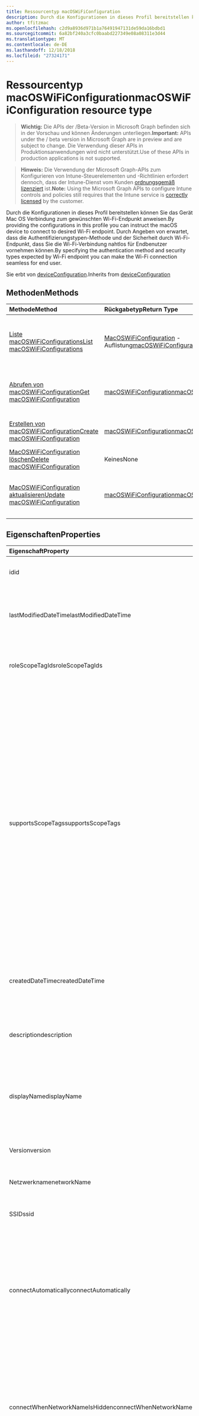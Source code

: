 ```yaml
---
title: Ressourcentyp macOSWiFiConfiguration
description: Durch die Konfigurationen in dieses Profil bereitstellen können Sie das Gerät Mac OS Verbindung zum gewünschten Wi-Fi-Endpunkt anweisen. Durch Angeben von erwartet, dass die Authentifizierungstypen-Methode und der Sicherheit durch Wi-Fi-Endpunkt, dass Sie die Wi-Fi-Verbindung nahtlos für Endbenutzer vornehmen können.
author: tfitzmac
ms.openlocfilehash: c2d9a8936d971b1a76491947131de59da16bdbd1
ms.sourcegitcommit: 6a82bf240a3cfc0baabd227349e08a08311e3d44
ms.translationtype: MT
ms.contentlocale: de-DE
ms.lasthandoff: 12/18/2018
ms.locfileid: "27324171"
---
```

# <a name="macoswificonfiguration-resource-type"></a><span data-ttu-id="7ee3a-104">Ressourcentyp macOSWiFiConfiguration</span><span class="sxs-lookup"><span data-stu-id="7ee3a-104">macOSWiFiConfiguration resource type</span></span>

> <span data-ttu-id="7ee3a-105">**Wichtig:** Die APIs der /Beta-Version in Microsoft Graph befinden sich in der Vorschau und können Änderungen unterliegen.</span><span class="sxs-lookup"><span data-stu-id="7ee3a-105">**Important:** APIs under the / beta version in Microsoft Graph are in preview and are subject to change.</span></span> <span data-ttu-id="7ee3a-106">Die Verwendung dieser APIs in Produktionsanwendungen wird nicht unterstützt.</span><span class="sxs-lookup"><span data-stu-id="7ee3a-106">Use of these APIs in production applications is not supported.</span></span>

> <span data-ttu-id="7ee3a-107">**Hinweis:** Die Verwendung der Microsoft Graph-APIs zum Konfigurieren von Intune-Steuerelementen und -Richtlinien erfordert dennoch, dass der Intune-Dienst vom Kunden [ordnungsgemäß lizenziert](https://go.microsoft.com/fwlink/?linkid=839381) ist.</span><span class="sxs-lookup"><span data-stu-id="7ee3a-107">**Note:** Using the Microsoft Graph APIs to configure Intune controls and policies still requires that the Intune service is [correctly licensed](https://go.microsoft.com/fwlink/?linkid=839381) by the customer.</span></span>

<span data-ttu-id="7ee3a-108">Durch die Konfigurationen in dieses Profil bereitstellen können Sie das Gerät Mac OS Verbindung zum gewünschten Wi-Fi-Endpunkt anweisen.</span><span class="sxs-lookup"><span data-stu-id="7ee3a-108">By providing the configurations in this profile you can instruct the macOS device to connect to desired Wi-Fi endpoint.</span></span> <span data-ttu-id="7ee3a-109">Durch Angeben von erwartet, dass die Authentifizierungstypen-Methode und der Sicherheit durch Wi-Fi-Endpunkt, dass Sie die Wi-Fi-Verbindung nahtlos für Endbenutzer vornehmen können.</span><span class="sxs-lookup"><span data-stu-id="7ee3a-109">By specifying the authentication method and security types expected by Wi-Fi endpoint you can make the Wi-Fi connection seamless for end user.</span></span>

<span data-ttu-id="7ee3a-110">Sie erbt von [deviceConfiguration](../resources/intune-deviceconfig-deviceconfiguration.md).</span><span class="sxs-lookup"><span data-stu-id="7ee3a-110">Inherits from [deviceConfiguration](../resources/intune-deviceconfig-deviceconfiguration.md)</span></span>

## <a name="methods"></a><span data-ttu-id="7ee3a-111">Methoden</span><span class="sxs-lookup"><span data-stu-id="7ee3a-111">Methods</span></span>
|<span data-ttu-id="7ee3a-112">Methode</span><span class="sxs-lookup"><span data-stu-id="7ee3a-112">Method</span></span>|<span data-ttu-id="7ee3a-113">Rückgabetyp</span><span class="sxs-lookup"><span data-stu-id="7ee3a-113">Return Type</span></span>|<span data-ttu-id="7ee3a-114">Beschreibung</span><span class="sxs-lookup"><span data-stu-id="7ee3a-114">Description</span></span>|
|:---|:---|:---|
|[<span data-ttu-id="7ee3a-115">Liste macOSWiFiConfigurations</span><span class="sxs-lookup"><span data-stu-id="7ee3a-115">List macOSWiFiConfigurations</span></span>](../api/intune-deviceconfig-macoswificonfiguration-list.md)|<span data-ttu-id="7ee3a-116">[MacOSWiFiConfiguration](../resources/intune-deviceconfig-macoswificonfiguration.md) -Auflistung</span><span class="sxs-lookup"><span data-stu-id="7ee3a-116">[macOSWiFiConfiguration](../resources/intune-deviceconfig-macoswificonfiguration.md) collection</span></span>|<span data-ttu-id="7ee3a-117">Listeneigenschaften und Beziehungen der [MacOSWiFiConfiguration](../resources/intune-deviceconfig-macoswificonfiguration.md) -Objekte.</span><span class="sxs-lookup"><span data-stu-id="7ee3a-117">List properties and relationships of the [macOSWiFiConfiguration](../resources/intune-deviceconfig-macoswificonfiguration.md) objects.</span></span>|
|[<span data-ttu-id="7ee3a-118">Abrufen von macOSWiFiConfiguration</span><span class="sxs-lookup"><span data-stu-id="7ee3a-118">Get macOSWiFiConfiguration</span></span>](../api/intune-deviceconfig-macoswificonfiguration-get.md)|[<span data-ttu-id="7ee3a-119">macOSWiFiConfiguration</span><span class="sxs-lookup"><span data-stu-id="7ee3a-119">macOSWiFiConfiguration</span></span>](../resources/intune-deviceconfig-macoswificonfiguration.md)|<span data-ttu-id="7ee3a-120">Lesen Sie Eigenschaften und Beziehungen des [MacOSWiFiConfiguration](../resources/intune-deviceconfig-macoswificonfiguration.md) -Objekts.</span><span class="sxs-lookup"><span data-stu-id="7ee3a-120">Read properties and relationships of the [macOSWiFiConfiguration](../resources/intune-deviceconfig-macoswificonfiguration.md) object.</span></span>|
|[<span data-ttu-id="7ee3a-121">Erstellen von macOSWiFiConfiguration</span><span class="sxs-lookup"><span data-stu-id="7ee3a-121">Create macOSWiFiConfiguration</span></span>](../api/intune-deviceconfig-macoswificonfiguration-create.md)|[<span data-ttu-id="7ee3a-122">macOSWiFiConfiguration</span><span class="sxs-lookup"><span data-stu-id="7ee3a-122">macOSWiFiConfiguration</span></span>](../resources/intune-deviceconfig-macoswificonfiguration.md)|<span data-ttu-id="7ee3a-123">Erstellen eines neuen [MacOSWiFiConfiguration](../resources/intune-deviceconfig-macoswificonfiguration.md) -Objekts.</span><span class="sxs-lookup"><span data-stu-id="7ee3a-123">Create a new [macOSWiFiConfiguration](../resources/intune-deviceconfig-macoswificonfiguration.md) object.</span></span>|
|[<span data-ttu-id="7ee3a-124">MacOSWiFiConfiguration löschen</span><span class="sxs-lookup"><span data-stu-id="7ee3a-124">Delete macOSWiFiConfiguration</span></span>](../api/intune-deviceconfig-macoswificonfiguration-delete.md)|<span data-ttu-id="7ee3a-125">Keines</span><span class="sxs-lookup"><span data-stu-id="7ee3a-125">None</span></span>|<span data-ttu-id="7ee3a-126">Löscht eine [MacOSWiFiConfiguration](../resources/intune-deviceconfig-macoswificonfiguration.md).</span><span class="sxs-lookup"><span data-stu-id="7ee3a-126">Deletes a [macOSWiFiConfiguration](../resources/intune-deviceconfig-macoswificonfiguration.md).</span></span>|
|[<span data-ttu-id="7ee3a-127">MacOSWiFiConfiguration aktualisieren</span><span class="sxs-lookup"><span data-stu-id="7ee3a-127">Update macOSWiFiConfiguration</span></span>](../api/intune-deviceconfig-macoswificonfiguration-update.md)|[<span data-ttu-id="7ee3a-128">macOSWiFiConfiguration</span><span class="sxs-lookup"><span data-stu-id="7ee3a-128">macOSWiFiConfiguration</span></span>](../resources/intune-deviceconfig-macoswificonfiguration.md)|<span data-ttu-id="7ee3a-129">Aktualisieren Sie die Eigenschaften eines [MacOSWiFiConfiguration](../resources/intune-deviceconfig-macoswificonfiguration.md) -Objekts.</span><span class="sxs-lookup"><span data-stu-id="7ee3a-129">Update the properties of a [macOSWiFiConfiguration](../resources/intune-deviceconfig-macoswificonfiguration.md) object.</span></span>|

## <a name="properties"></a><span data-ttu-id="7ee3a-130">Eigenschaften</span><span class="sxs-lookup"><span data-stu-id="7ee3a-130">Properties</span></span>
|<span data-ttu-id="7ee3a-131">Eigenschaft</span><span class="sxs-lookup"><span data-stu-id="7ee3a-131">Property</span></span>|<span data-ttu-id="7ee3a-132">Typ</span><span class="sxs-lookup"><span data-stu-id="7ee3a-132">Type</span></span>|<span data-ttu-id="7ee3a-133">Beschreibung</span><span class="sxs-lookup"><span data-stu-id="7ee3a-133">Description</span></span>|
|:---|:---|:---|
|<span data-ttu-id="7ee3a-134">id</span><span class="sxs-lookup"><span data-stu-id="7ee3a-134">id</span></span>|<span data-ttu-id="7ee3a-135">String</span><span class="sxs-lookup"><span data-stu-id="7ee3a-135">String</span></span>|<span data-ttu-id="7ee3a-136">Schlüssel der Entität</span><span class="sxs-lookup"><span data-stu-id="7ee3a-136">Key of the entity.</span></span> <span data-ttu-id="7ee3a-137">Geerbt von [deviceConfiguration](../resources/intune-deviceconfig-deviceconfiguration.md).</span><span class="sxs-lookup"><span data-stu-id="7ee3a-137">Inherited from [deviceConfiguration](../resources/intune-deviceconfig-deviceconfiguration.md)</span></span>|
|<span data-ttu-id="7ee3a-138">lastModifiedDateTime</span><span class="sxs-lookup"><span data-stu-id="7ee3a-138">lastModifiedDateTime</span></span>|<span data-ttu-id="7ee3a-139">DateTimeOffset</span><span class="sxs-lookup"><span data-stu-id="7ee3a-139">DateTimeOffset</span></span>|<span data-ttu-id="7ee3a-140">Datum und Uhrzeit der letzten Änderung des Objekts.</span><span class="sxs-lookup"><span data-stu-id="7ee3a-140">DateTime the object was last modified.</span></span> <span data-ttu-id="7ee3a-141">Geerbt von [deviceConfiguration](../resources/intune-deviceconfig-deviceconfiguration.md).</span><span class="sxs-lookup"><span data-stu-id="7ee3a-141">Inherited from [deviceConfiguration](../resources/intune-deviceconfig-deviceconfiguration.md)</span></span>|
|<span data-ttu-id="7ee3a-142">roleScopeTagIds</span><span class="sxs-lookup"><span data-stu-id="7ee3a-142">roleScopeTagIds</span></span>|<span data-ttu-id="7ee3a-143">Collection von Objekten des Typs „String“</span><span class="sxs-lookup"><span data-stu-id="7ee3a-143">String collection</span></span>|<span data-ttu-id="7ee3a-144">Liste der Bereich Tags für diese Instanz der Entität.</span><span class="sxs-lookup"><span data-stu-id="7ee3a-144">List of Scope Tags for this Entity instance.</span></span> <span data-ttu-id="7ee3a-145">Geerbt von [deviceConfiguration](../resources/intune-deviceconfig-deviceconfiguration.md).</span><span class="sxs-lookup"><span data-stu-id="7ee3a-145">Inherited from [deviceConfiguration](../resources/intune-deviceconfig-deviceconfiguration.md)</span></span>|
|<span data-ttu-id="7ee3a-146">supportsScopeTags</span><span class="sxs-lookup"><span data-stu-id="7ee3a-146">supportsScopeTags</span></span>|<span data-ttu-id="7ee3a-147">Boolesch</span><span class="sxs-lookup"><span data-stu-id="7ee3a-147">Boolean</span></span>|<span data-ttu-id="7ee3a-148">Gibt an, ob die zugrunde liegende Gerätekonfiguration die Zuweisung von Bereich Kategorien unterstützt.</span><span class="sxs-lookup"><span data-stu-id="7ee3a-148">Indicates whether or not the underlying Device Configuration supports the assignment of scope tags.</span></span> <span data-ttu-id="7ee3a-149">Zuweisen der ScopeTags-Eigenschaft ist nicht zulässig, wenn dieser Wert false ist und Entitäten nicht bereichsbezogenen Benutzern angezeigt werden.</span><span class="sxs-lookup"><span data-stu-id="7ee3a-149">Assigning to the ScopeTags property is not allowed when this value is false and entities will not be visible to scoped users.</span></span> <span data-ttu-id="7ee3a-150">Dies tritt für Legacy-Richtlinien in Silverlight erstellt und kann durch Löschen und Neuerstellen der Richtlinie in der Azure-Verwaltungsportal aufgelöst werden.</span><span class="sxs-lookup"><span data-stu-id="7ee3a-150">This occurs for Legacy policies created in Silverlight and can be resolved by deleting and recreating the policy in the Azure Portal.</span></span> <span data-ttu-id="7ee3a-151">Diese Eigenschaft ist schreibgeschützt.</span><span class="sxs-lookup"><span data-stu-id="7ee3a-151">This property is read-only.</span></span> <span data-ttu-id="7ee3a-152">Geerbt von [deviceConfiguration](../resources/intune-deviceconfig-deviceconfiguration.md).</span><span class="sxs-lookup"><span data-stu-id="7ee3a-152">Inherited from [deviceConfiguration](../resources/intune-deviceconfig-deviceconfiguration.md)</span></span>|
|<span data-ttu-id="7ee3a-153">createdDateTime</span><span class="sxs-lookup"><span data-stu-id="7ee3a-153">createdDateTime</span></span>|<span data-ttu-id="7ee3a-154">DateTimeOffset</span><span class="sxs-lookup"><span data-stu-id="7ee3a-154">DateTimeOffset</span></span>|<span data-ttu-id="7ee3a-155">Datum und Uhrzeit der Erstellung des Objekts.</span><span class="sxs-lookup"><span data-stu-id="7ee3a-155">DateTime the object was created.</span></span> <span data-ttu-id="7ee3a-156">Geerbt von [deviceConfiguration](../resources/intune-deviceconfig-deviceconfiguration.md).</span><span class="sxs-lookup"><span data-stu-id="7ee3a-156">Inherited from [deviceConfiguration](../resources/intune-deviceconfig-deviceconfiguration.md)</span></span>|
|<span data-ttu-id="7ee3a-157">description</span><span class="sxs-lookup"><span data-stu-id="7ee3a-157">description</span></span>|<span data-ttu-id="7ee3a-158">String</span><span class="sxs-lookup"><span data-stu-id="7ee3a-158">String</span></span>|<span data-ttu-id="7ee3a-159">Beschreibung der Gerätekonfiguration (vom Administrator festgelegt).</span><span class="sxs-lookup"><span data-stu-id="7ee3a-159">Admin provided description of the Device Configuration.</span></span> <span data-ttu-id="7ee3a-160">Geerbt von [deviceConfiguration](../resources/intune-deviceconfig-deviceconfiguration.md).</span><span class="sxs-lookup"><span data-stu-id="7ee3a-160">Inherited from [deviceConfiguration](../resources/intune-deviceconfig-deviceconfiguration.md)</span></span>|
|<span data-ttu-id="7ee3a-161">displayName</span><span class="sxs-lookup"><span data-stu-id="7ee3a-161">displayName</span></span>|<span data-ttu-id="7ee3a-162">String</span><span class="sxs-lookup"><span data-stu-id="7ee3a-162">String</span></span>|<span data-ttu-id="7ee3a-163">Name der Gerätekonfiguration (vom Administrator festgelegt).</span><span class="sxs-lookup"><span data-stu-id="7ee3a-163">Admin provided name of the device configuration.</span></span> <span data-ttu-id="7ee3a-164">Geerbt von [deviceConfiguration](../resources/intune-deviceconfig-deviceconfiguration.md).</span><span class="sxs-lookup"><span data-stu-id="7ee3a-164">Inherited from [deviceConfiguration](../resources/intune-deviceconfig-deviceconfiguration.md)</span></span>|
|<span data-ttu-id="7ee3a-165">Version</span><span class="sxs-lookup"><span data-stu-id="7ee3a-165">version</span></span>|<span data-ttu-id="7ee3a-166">Int32</span><span class="sxs-lookup"><span data-stu-id="7ee3a-166">Int32</span></span>|<span data-ttu-id="7ee3a-167">Version der Gerätekonfiguration.</span><span class="sxs-lookup"><span data-stu-id="7ee3a-167">Version of the device configuration.</span></span> <span data-ttu-id="7ee3a-168">Geerbt von [deviceConfiguration](../resources/intune-deviceconfig-deviceconfiguration.md).</span><span class="sxs-lookup"><span data-stu-id="7ee3a-168">Inherited from [deviceConfiguration](../resources/intune-deviceconfig-deviceconfiguration.md)</span></span>|
|<span data-ttu-id="7ee3a-169">Netzwerkname</span><span class="sxs-lookup"><span data-stu-id="7ee3a-169">networkName</span></span>|<span data-ttu-id="7ee3a-170">String</span><span class="sxs-lookup"><span data-stu-id="7ee3a-170">String</span></span>|<span data-ttu-id="7ee3a-171">Netzwerkname</span><span class="sxs-lookup"><span data-stu-id="7ee3a-171">Network Name</span></span>|
|<span data-ttu-id="7ee3a-172">SSID</span><span class="sxs-lookup"><span data-stu-id="7ee3a-172">ssid</span></span>|<span data-ttu-id="7ee3a-173">String</span><span class="sxs-lookup"><span data-stu-id="7ee3a-173">String</span></span>|<span data-ttu-id="7ee3a-174">Dies ist der Name des Netzwerks Wi-Fi, die an alle Geräte gesendet wird.</span><span class="sxs-lookup"><span data-stu-id="7ee3a-174">This is the name of the Wi-Fi network that is broadcast to all devices.</span></span>|
|<span data-ttu-id="7ee3a-175">connectAutomatically</span><span class="sxs-lookup"><span data-stu-id="7ee3a-175">connectAutomatically</span></span>|<span data-ttu-id="7ee3a-176">Boolesch</span><span class="sxs-lookup"><span data-stu-id="7ee3a-176">Boolean</span></span>|<span data-ttu-id="7ee3a-177">Verbinden Sie automatisch, wenn dieses Netzwerk im Bereich befindet.</span><span class="sxs-lookup"><span data-stu-id="7ee3a-177">Connect automatically when this network is in range.</span></span> <span data-ttu-id="7ee3a-178">Eine Einstellung auf "true" überspringt die Aufforderung der Benutzer und automatisch mit Wi-Fi-Netzwerk verbinden.</span><span class="sxs-lookup"><span data-stu-id="7ee3a-178">Setting this to true will skip the user prompt and automatically connect the device to Wi-Fi network.</span></span>|
|<span data-ttu-id="7ee3a-179">connectWhenNetworkNameIsHidden</span><span class="sxs-lookup"><span data-stu-id="7ee3a-179">connectWhenNetworkNameIsHidden</span></span>|<span data-ttu-id="7ee3a-180">Boolesch</span><span class="sxs-lookup"><span data-stu-id="7ee3a-180">Boolean</span></span>|<span data-ttu-id="7ee3a-181">Verbinden Sie, wenn das Netzwerk seinen Namen (SSID) nicht übertragen wird.</span><span class="sxs-lookup"><span data-stu-id="7ee3a-181">Connect when the network is not broadcasting its name (SSID).</span></span> <span data-ttu-id="7ee3a-182">Bei Festlegung auf true festgelegt ist, dieses Profil erzwingt, dass das Gerät für die Verbindung mit einem Netzwerk SSID nicht, die an alle Geräte seine.</span><span class="sxs-lookup"><span data-stu-id="7ee3a-182">When set to true, this profile forces the device to connect to a network that doesn't broadcast its SSID to all devices.</span></span>|
|<span data-ttu-id="7ee3a-183">wiFiSecurityType</span><span class="sxs-lookup"><span data-stu-id="7ee3a-183">wiFiSecurityType</span></span>|[<span data-ttu-id="7ee3a-184">wiFiSecurityType</span><span class="sxs-lookup"><span data-stu-id="7ee3a-184">wiFiSecurityType</span></span>](../resources/intune-deviceconfig-wifisecuritytype.md)|<span data-ttu-id="7ee3a-185">Gibt an, ob Wi-Fi-Endpunkt einen EAP-basierte Sicherheitstyp verwendet wird.</span><span class="sxs-lookup"><span data-stu-id="7ee3a-185">Indicates whether Wi-Fi endpoint uses an EAP based security type.</span></span> <span data-ttu-id="7ee3a-186">Mögliche Werte sind: `open`, `wpaPersonal`, `wpaEnterprise`, `wep`, `wpa2Personal` und `wpa2Enterprise`.</span><span class="sxs-lookup"><span data-stu-id="7ee3a-186">Possible values are: `open`, `wpaPersonal`, `wpaEnterprise`, `wep`, `wpa2Personal`, `wpa2Enterprise`.</span></span>|
|<span data-ttu-id="7ee3a-187">proxySettings</span><span class="sxs-lookup"><span data-stu-id="7ee3a-187">proxySettings</span></span>|[<span data-ttu-id="7ee3a-188">wiFiProxySetting</span><span class="sxs-lookup"><span data-stu-id="7ee3a-188">wiFiProxySetting</span></span>](../resources/intune-deviceconfig-wifiproxysetting.md)|<span data-ttu-id="7ee3a-189">Proxytyp für diese Wi-Fi-Verbindung.</span><span class="sxs-lookup"><span data-stu-id="7ee3a-189">Proxy Type for this Wi-Fi connection.</span></span> <span data-ttu-id="7ee3a-190">Mögliche Werte sind: `none`, `manual` und `automatic`.</span><span class="sxs-lookup"><span data-stu-id="7ee3a-190">Possible values are: `none`, `manual`, `automatic`.</span></span>|
|<span data-ttu-id="7ee3a-191">proxyManualAddress</span><span class="sxs-lookup"><span data-stu-id="7ee3a-191">proxyManualAddress</span></span>|<span data-ttu-id="7ee3a-192">String</span><span class="sxs-lookup"><span data-stu-id="7ee3a-192">String</span></span>|<span data-ttu-id="7ee3a-193">IP-Adresse oder den DNS-Hostnamen des Proxyservers bei der manueller Konfiguration ausgewählt ist.</span><span class="sxs-lookup"><span data-stu-id="7ee3a-193">IP Address or DNS hostname of the proxy server when manual configuration is selected.</span></span>|
|<span data-ttu-id="7ee3a-194">proxyManualPort</span><span class="sxs-lookup"><span data-stu-id="7ee3a-194">proxyManualPort</span></span>|<span data-ttu-id="7ee3a-195">Int32</span><span class="sxs-lookup"><span data-stu-id="7ee3a-195">Int32</span></span>|<span data-ttu-id="7ee3a-196">Die Portnummer des Proxyservers bei der manueller Konfiguration ausgewählt ist.</span><span class="sxs-lookup"><span data-stu-id="7ee3a-196">Port of the proxy server when manual configuration is selected.</span></span>|
|<span data-ttu-id="7ee3a-197">proxyAutomaticConfigurationUrl</span><span class="sxs-lookup"><span data-stu-id="7ee3a-197">proxyAutomaticConfigurationUrl</span></span>|<span data-ttu-id="7ee3a-198">String</span><span class="sxs-lookup"><span data-stu-id="7ee3a-198">String</span></span>|<span data-ttu-id="7ee3a-199">URL des eigentlichen Skripts Proxy Server automatische Konfiguration automatische Konfiguration aktiviert ist.</span><span class="sxs-lookup"><span data-stu-id="7ee3a-199">URL of the proxy server automatic configuration script when automatic configuration is selected.</span></span> <span data-ttu-id="7ee3a-200">Diese URL hat normalerweise den Speicherort der Datei PAC (Proxy Automatische Konfiguration).</span><span class="sxs-lookup"><span data-stu-id="7ee3a-200">This URL is typically the location of PAC (Proxy Auto Configuration) file.</span></span>|
|<span data-ttu-id="7ee3a-201">preSharedKey</span><span class="sxs-lookup"><span data-stu-id="7ee3a-201">preSharedKey</span></span>|<span data-ttu-id="7ee3a-202">String</span><span class="sxs-lookup"><span data-stu-id="7ee3a-202">String</span></span>|<span data-ttu-id="7ee3a-203">Dies ist die vorinstallierten Schlüssel für WPA persönliche Wi-Fi-Netzwerk.</span><span class="sxs-lookup"><span data-stu-id="7ee3a-203">This is the pre-shared key for WPA Personal Wi-Fi network.</span></span>|

## <a name="relationships"></a><span data-ttu-id="7ee3a-204">Beziehungen</span><span class="sxs-lookup"><span data-stu-id="7ee3a-204">Relationships</span></span>
|<span data-ttu-id="7ee3a-205">Beziehung</span><span class="sxs-lookup"><span data-stu-id="7ee3a-205">Relationship</span></span>|<span data-ttu-id="7ee3a-206">Typ</span><span class="sxs-lookup"><span data-stu-id="7ee3a-206">Type</span></span>|<span data-ttu-id="7ee3a-207">Beschreibung</span><span class="sxs-lookup"><span data-stu-id="7ee3a-207">Description</span></span>|
|:---|:---|:---|
|<span data-ttu-id="7ee3a-208">groupAssignments</span><span class="sxs-lookup"><span data-stu-id="7ee3a-208">groupAssignments</span></span>|<span data-ttu-id="7ee3a-209">[DeviceConfigurationGroupAssignment](../resources/intune-deviceconfig-deviceconfigurationgroupassignment.md) -Auflistung</span><span class="sxs-lookup"><span data-stu-id="7ee3a-209">[deviceConfigurationGroupAssignment](../resources/intune-deviceconfig-deviceconfigurationgroupassignment.md) collection</span></span>|<span data-ttu-id="7ee3a-210">Die Liste derGruppenzuweisungen für das Gerätekonfigurationsprofil.</span><span class="sxs-lookup"><span data-stu-id="7ee3a-210">The list of group assignments for the device configuration profile.</span></span> <span data-ttu-id="7ee3a-211">Geerbt von [deviceConfiguration](../resources/intune-deviceconfig-deviceconfiguration.md).</span><span class="sxs-lookup"><span data-stu-id="7ee3a-211">Inherited from [deviceConfiguration](../resources/intune-deviceconfig-deviceconfiguration.md)</span></span>|
|<span data-ttu-id="7ee3a-212">assignments</span><span class="sxs-lookup"><span data-stu-id="7ee3a-212">assignments</span></span>|<span data-ttu-id="7ee3a-213">[deviceConfigurationAssignment](../resources/intune-deviceconfig-deviceconfigurationassignment.md)-Sammlung</span><span class="sxs-lookup"><span data-stu-id="7ee3a-213">[deviceConfigurationAssignment](../resources/intune-deviceconfig-deviceconfigurationassignment.md) collection</span></span>|<span data-ttu-id="7ee3a-214">Liste der Zuweisungen für das Gerätekonfigurationsprofil.</span><span class="sxs-lookup"><span data-stu-id="7ee3a-214">The list of assignments for the device configuration profile.</span></span> <span data-ttu-id="7ee3a-215">Geerbt von [deviceConfiguration](../resources/intune-deviceconfig-deviceconfiguration.md).</span><span class="sxs-lookup"><span data-stu-id="7ee3a-215">Inherited from [deviceConfiguration](../resources/intune-deviceconfig-deviceconfiguration.md)</span></span>|
|<span data-ttu-id="7ee3a-216">deviceStatuses</span><span class="sxs-lookup"><span data-stu-id="7ee3a-216">deviceStatuses</span></span>|<span data-ttu-id="7ee3a-217">[deviceConfigurationDeviceStatus](../resources/intune-deviceconfig-deviceconfigurationdevicestatus.md)-Sammlung</span><span class="sxs-lookup"><span data-stu-id="7ee3a-217">[deviceConfigurationDeviceStatus](../resources/intune-deviceconfig-deviceconfigurationdevicestatus.md) collection</span></span>|<span data-ttu-id="7ee3a-218">Installationsstatus der Gerätekonfiguration nach Gerät.</span><span class="sxs-lookup"><span data-stu-id="7ee3a-218">Device configuration installation status by device.</span></span> <span data-ttu-id="7ee3a-219">Geerbt von [deviceConfiguration](../resources/intune-deviceconfig-deviceconfiguration.md).</span><span class="sxs-lookup"><span data-stu-id="7ee3a-219">Inherited from [deviceConfiguration](../resources/intune-deviceconfig-deviceconfiguration.md)</span></span>|
|<span data-ttu-id="7ee3a-220">userStatuses</span><span class="sxs-lookup"><span data-stu-id="7ee3a-220">userStatuses</span></span>|<span data-ttu-id="7ee3a-221">[deviceConfigurationUserStatus](../resources/intune-deviceconfig-deviceconfigurationuserstatus.md)-Sammlung</span><span class="sxs-lookup"><span data-stu-id="7ee3a-221">[deviceConfigurationUserStatus](../resources/intune-deviceconfig-deviceconfigurationuserstatus.md) collection</span></span>|<span data-ttu-id="7ee3a-222">Gerät Konfiguration Installationsstatus durch Benutzer.</span><span class="sxs-lookup"><span data-stu-id="7ee3a-222">Device configuration installation status by user.</span></span> <span data-ttu-id="7ee3a-223">Geerbt von [deviceConfiguration](../resources/intune-deviceconfig-deviceconfiguration.md).</span><span class="sxs-lookup"><span data-stu-id="7ee3a-223">Inherited from [deviceConfiguration](../resources/intune-deviceconfig-deviceconfiguration.md)</span></span>|
|<span data-ttu-id="7ee3a-224">deviceStatusOverview</span><span class="sxs-lookup"><span data-stu-id="7ee3a-224">deviceStatusOverview</span></span>|[<span data-ttu-id="7ee3a-225">deviceConfigurationDeviceOverview</span><span class="sxs-lookup"><span data-stu-id="7ee3a-225">deviceConfigurationDeviceOverview</span></span>](../resources/intune-deviceconfig-deviceconfigurationdeviceoverview.md)|<span data-ttu-id="7ee3a-226">Übersicht über den Status der Gerätekonfiguration nach Gerät. Geerbt von [deviceConfiguration](../resources/intune-deviceconfig-deviceconfiguration.md).</span><span class="sxs-lookup"><span data-stu-id="7ee3a-226">Device Configuration devices status overview Inherited from [deviceConfiguration](../resources/intune-deviceconfig-deviceconfiguration.md)</span></span>|
|<span data-ttu-id="7ee3a-227">userStatusOverview</span><span class="sxs-lookup"><span data-stu-id="7ee3a-227">userStatusOverview</span></span>|[<span data-ttu-id="7ee3a-228">deviceConfigurationUserOverview</span><span class="sxs-lookup"><span data-stu-id="7ee3a-228">deviceConfigurationUserOverview</span></span>](../resources/intune-deviceconfig-deviceconfigurationuseroverview.md)|<span data-ttu-id="7ee3a-229">Übersicht über den Status der Gerätekonfiguration nach Benutzer. Geerbt von [deviceConfiguration](../resources/intune-deviceconfig-deviceconfiguration.md).</span><span class="sxs-lookup"><span data-stu-id="7ee3a-229">Device Configuration users status overview Inherited from [deviceConfiguration](../resources/intune-deviceconfig-deviceconfiguration.md)</span></span>|
|<span data-ttu-id="7ee3a-230">deviceSettingStateSummaries</span><span class="sxs-lookup"><span data-stu-id="7ee3a-230">deviceSettingStateSummaries</span></span>|<span data-ttu-id="7ee3a-231"> [settingStateDeviceSummary](../resources/intune-deviceconfig-settingstatedevicesummary.md)-Sammlung</span><span class="sxs-lookup"><span data-stu-id="7ee3a-231">[settingStateDeviceSummary](../resources/intune-deviceconfig-settingstatedevicesummary.md) collection</span></span>|<span data-ttu-id="7ee3a-232">Übersicht über den Einstellungsstatus für die Gerätekonfiguration nach Gerät. Geerbt von [deviceConfiguration](../resources/intune-deviceconfig-deviceconfiguration.md)</span><span class="sxs-lookup"><span data-stu-id="7ee3a-232">Device Configuration Setting State Device Summary Inherited from [deviceConfiguration](../resources/intune-deviceconfig-deviceconfiguration.md)</span></span>|

## <a name="json-representation"></a><span data-ttu-id="7ee3a-233">JSON-Darstellung</span><span class="sxs-lookup"><span data-stu-id="7ee3a-233">JSON Representation</span></span>
<span data-ttu-id="7ee3a-234">Es folgt eine JSON-Darstellung der Ressource.</span><span class="sxs-lookup"><span data-stu-id="7ee3a-234">Here is a JSON representation of the resource.</span></span>
<!-- {
  "blockType": "resource",
  "keyProperty": "id",
  "@odata.type": "microsoft.graph.macOSWiFiConfiguration"
}
-->
``` json
{
  "@odata.type": "#microsoft.graph.macOSWiFiConfiguration",
  "id": "String (identifier)",
  "lastModifiedDateTime": "String (timestamp)",
  "roleScopeTagIds": [
    "String"
  ],
  "supportsScopeTags": true,
  "createdDateTime": "String (timestamp)",
  "description": "String",
  "displayName": "String",
  "version": 1024,
  "networkName": "String",
  "ssid": "String",
  "connectAutomatically": true,
  "connectWhenNetworkNameIsHidden": true,
  "wiFiSecurityType": "String",
  "proxySettings": "String",
  "proxyManualAddress": "String",
  "proxyManualPort": 1024,
  "proxyAutomaticConfigurationUrl": "String",
  "preSharedKey": "String"
}
```





